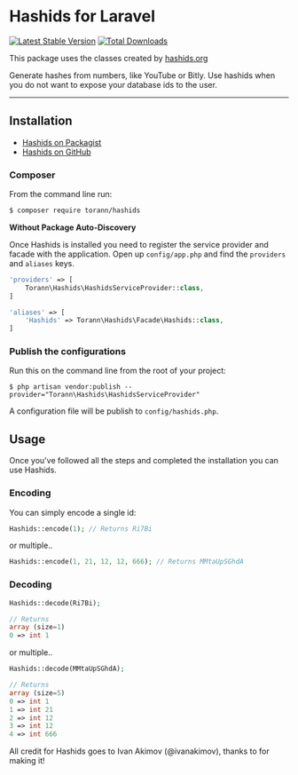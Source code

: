 # Hashids for Laravel

[![Latest Stable Version](https://poser.pugx.org/torann/hashids/v/stable.png)](https://packagist.org/packages/torann/hashids) [![Total Downloads](https://poser.pugx.org/torann/hashids/downloads.png)](https://packagist.org/packages/torann/hashids)

This package uses the classes created by [hashids.org](http://www.hashids.org/ "http://www.hashids.org/")

Generate hashes from numbers, like YouTube or Bitly. Use hashids when you do not want to expose your database ids to the user.

----------

## Installation

- [Hashids on Packagist](https://packagist.org/packages/torann/hashids)
- [Hashids on GitHub](https://github.com/torann/laravel-hashids)

### Composer

From the command line run:

```bash
$ composer require torann/hashids
```

**Without Package Auto-Discovery**

Once Hashids is installed you need to register the service provider and facade with the application. Open up `config/app.php` and find the `providers` and `aliases` keys.

```php
'providers' => [
    Torann\Hashids\HashidsServiceProvider::class,
]

'aliases' => [
    'Hashids' => Torann\Hashids\Facade\Hashids::class,
]
```

### Publish the configurations

Run this on the command line from the root of your project:

```
$ php artisan vendor:publish --provider="Torann\Hashids\HashidsServiceProvider"
```

A configuration file will be publish to `config/hashids.php`.

## Usage

Once you've followed all the steps and completed the installation you can use Hashids.

### Encoding

You can simply encode a single id:

```php
Hashids::encode(1); // Returns Ri7Bi
```

or multiple..

```php
Hashids::encode(1, 21, 12, 12, 666); // Returns MMtaUpSGhdA
```

### Decoding

```php
Hashids::decode(Ri7Bi);

// Returns
array (size=1)
0 => int 1
```

or multiple..

```php
Hashids::decode(MMtaUpSGhdA);

// Returns
array (size=5)
0 => int 1
1 => int 21
2 => int 12
3 => int 12
4 => int 666
```

All credit for Hashids goes to Ivan Akimov (@ivanakimov), thanks to for making it!
